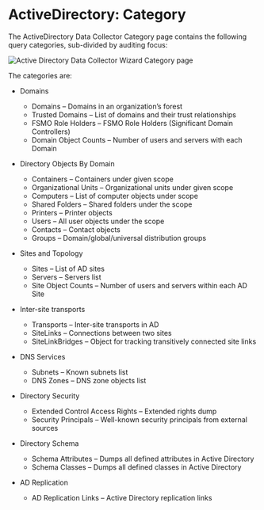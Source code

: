 # ActiveDirectory: Category

The ActiveDirectory Data Collector Category page contains the following query categories,
sub-divided by auditing focus:

![Active Directory Data Collector Wizard Category page](/img/product_docs/accessanalyzer/11.6/admin/datacollector/activedirectory/category.webp)

The categories are:

- Domains

    - Domains – Domains in an organization’s forest
    - Trusted Domains – List of domains and their trust relationships
    - FSMO Role Holders – FSMO Role Holders (Significant Domain Controllers)
    - Domain Object Counts – Number of users and servers with each Domain

- Directory Objects By Domain

    - Containers – Containers under given scope
    - Organizational Units – Organizational units under given scope
    - Computers – List of computer objects under scope
    - Shared Folders – Shared folders under the scope
    - Printers – Printer objects
    - Users – All user objects under the scope
    - Contacts – Contact objects
    - Groups – Domain/global/universal distribution groups

- Sites and Topology

    - Sites – List of AD sites
    - Servers – Servers list
    - Site Object Counts – Number of users and servers within each AD Site

- Inter-site transports

    - Transports – Inter-site transports in AD
    - SiteLinks – Connections between two sites
    - SiteLinkBridges – Object for tracking transitively connected site links

- DNS Services

    - Subnets – Known subnets list
    - DNS Zones – DNS zone objects list

- Directory Security

    - Extended Control Access Rights – Extended rights dump
    - Security Principals – Well-known security principals from external sources

- Directory Schema

    - Schema Attributes – Dumps all defined attributes in Active Directory
    - Schema Classes – Dumps all defined classes in Active Directory

- AD Replication

    - AD Replication Links – Active Directory replication links
